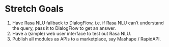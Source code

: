 # Stretch Goals

1. Have Rasa NLU fallback to DialogFlow, i.e. if Rasa NLU can’t understand the query, pass it to DialogFlow to get an answer.
1. Have a (simple) web user interface to test out Rasa NLU.
1. Publish all modules as APIs to a marketplace, say Mashape / RapidAPI.
